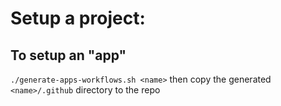 # Setup a project:

## To setup an "app"

`./generate-apps-workflows.sh <name>` then copy the generated `<name>/.github` directory to the repo

